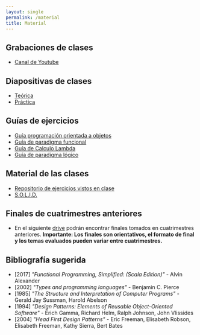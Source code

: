 ```yaml
---
layout: single
permalink: /material
title: Material
---
```


## Grabaciones de clases
- <a target="_blanck" href="{{site.data.info.canal}}"> Canal de Youtube </a>

## Diapositivas de clases
- [Teórica](https://drive.google.com/drive/u/3/folders/1h0nTjJqxPlkVIyFzU2llpfi3YppZTZy-)
- [Práctica](https://drive.google.com/drive/u/3/folders/1ox6gy7qgMrBuB4CNK7UragwLiFgEBgwM)

## Guías de ejercicios
- <a href="/guia-poo"> Guía programación orientada a objetos </a>
- <a href="/guia-funcional"> Guía de paradigma funcional </a>
- <a href="/guia-calculo-lambda"> Guía de Calculo Lambda </a>
- <a href="/guia-logico"> Guía de paradigma lógico </a>

## Material de las clases
- [Repositorio de ejercicios vistos en clase](https://github.com/paradigmas-fmi/ejercicios-clases)
- [S.O.L.I.D.](https://drive.google.com/drive/folders/1zU60qaNMNBfqmOV4B_32gwWolBGQOzPR?usp=sharing)

## Finales de cuatrimestres anteriores
- En el siguiente [drive](https://drive.google.com/drive/folders/1hhfWCna1Ac6MnjJYSvrkN_HjShbA5NLT?usp=drive_link) podrán encontrar finales tomados en cuatrimestres anteriores. **Importante: Los finales son orientativos, el formato de final y los temas evaluados pueden variar entre cuatrimestres.**

## Bibliografía sugerida

- \[2017\] _"Functional Programming, Simplified: (Scala Edition)"_ - Alvin Alexander
- \[2002\] _"Types and programming languages"_ - Benjamin C. Pierce
- \[1985\] _"The Structure and Interpretation of Computer Programs"_ - Gerald Jay Sussman, Harold Abelson
- \[1994\] _"Design Patterns: Elements of Reusable Object-Oriented Software"_ - Erich Gamma, Richard Helm, Ralph Johnson, John Vlissides
- \[2004\] _"Head First Design Patterns"_ - Eric Freeman, Elisabeth Robson, Elisabeth Freeman, Kathy Sierra, Bert Bates
